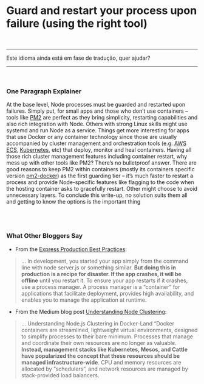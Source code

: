 # Guard and restart your process upon failure (using the right tool)

<br/>

---

Este idioma ainda está em fase de tradução, quer ajudar?

---

<br/>

### One Paragraph Explainer

At the base level, Node processes must be guarded and restarted upon failures. Simply put, for small apps and those who don’t use containers – tools like [PM2](https://www.npmjs.com/package/pm2-docker) are perfect as they bring simplicity, restarting capabilities and also rich integration with Node. Others with strong Linux skills might use systemd and run Node as a service. Things get more interesting for apps that use Docker or any container technology since those are usually accompanied by cluster management and orchestration tools (e.g. [AWS ECS](http://docs.aws.amazon.com/AmazonECS/latest/developerguide/Welcome.html), [Kubernetes](https://kubernetes.io/), etc) that deploy, monitor and heal containers. Having all those rich cluster management features including container restart, why mess up with other tools like PM2? There’s no bulletproof answer. There are good reasons to keep PM2 within containers (mostly its containers specific version [pm2-docker](https://www.npmjs.com/package/pm2-docker)) as the first guarding tier – it’s much faster to restart a process and provide Node-specific features like flagging to the code when the hosting container asks to gracefully restart. Other might choose to avoid unnecessary layers. To conclude this write-up, no solution suits them all and getting to know the options is the important thing

<br/><br/>

### What Other Bloggers Say

* From the [Express Production Best Practices](https://expressjs.com/en/advanced/best-practice-performance.html):
> ... In development, you started your app simply from the command line with node server.js or something similar. **But doing this in production is a recipe for disaster. If the app crashes, it will be offline** until you restart it. To ensure your app restarts if it crashes, use a process manager. A process manager is a “container” for applications that facilitate deployment, provides high availability, and enables you to manage the application at runtime.

* From the Medium blog post [Understanding Node Clustering](https://medium.com/@CodeAndBiscuits/understanding-nodejs-clustering-in-docker-land-64ce2306afef#.cssigr5z3):
> ... Understanding Node.js Clustering in Docker-Land “Docker containers are streamlined, lightweight virtual environments, designed to simplify processes to their bare minimum. Processes that manage and coordinate their own resources are no longer as valuable. **Instead, management stacks like Kubernetes, Mesos, and Cattle have popularized the concept that these resources should be managed infrastructure-wide**. CPU and memory resources are allocated by “schedulers”, and network resources are managed by stack-provided load balancers.
